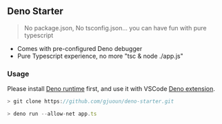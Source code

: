 ## Deno Starter

> No package.json, No tsconfig.json... 
 you can have fun with pure typescript

* Comes with pre-configured Deno debugger
* Pure Typescript experience, no more "tsc & node ./app.js"

### Usage 

Please install [Deno runtime](https://deno.land/) first, and use it with VSCode [Deno extension](https://marketplace.visualstudio.com/items?itemName=axetroy.vscode-deno).

```js
> git clone https://github.com/gjuoun/deno-starter.git

> deno run --allow-net app.ts

```

